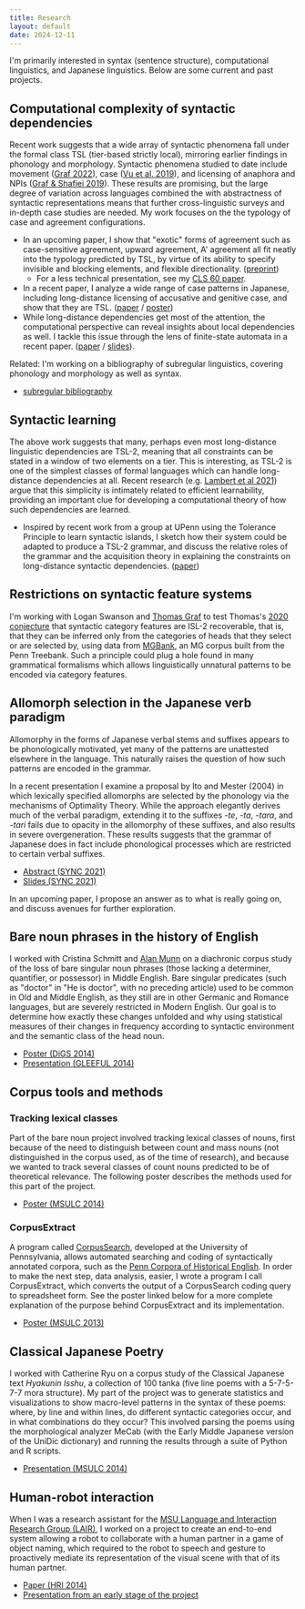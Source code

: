 ```yaml
---
title: Research
layout: default
date: 2024-12-11
---
```


I'm primarily interested in syntax (sentence structure), computational linguistics, and Japanese linguistics. Below are some current and past projects.


## Computational complexity of syntactic dependencies

Recent work suggests that a wide array of syntactic phenomena fall under the formal class TSL (tier-based strictly local), mirroring earlier findings in phonology and morphology. Syntactic phenomena studied to date include movement ([Graf 2022][graf2022-movement]), case ([Vu et al. 2019][vu.etal2019]), and licensing of anaphora and NPIs ([Graf & Shafiei 2019][graf.shafiei2019]). These results are promising, but the large degree of variation across languages combined the with abstractness of syntactic representations means that further cross-linguistic surveys and in-depth case studies are needed. My work focuses on the the typology of case and agreement configurations.

- In an upcoming paper, I show that "exotic" forms of agreement such as case-sensitive agreement, upward agreement, A' agreement all fit neatly into the typology predicted by TSL, by virtue of its ability to specify invisible and blocking elements, and flexible directionality. ([preprint][jlm-agreement])
    - For a less technical presentation, see my [CLS 60 paper][cls-agreement].
- In a recent paper, I analyze a wide range of case patterns in Japanese, including long-distance licensing of accusative and genitive case, and show that they are TSL. ([paper][jpn-case] / [poster][jpn-case-poster])
- While long-distance dependencies get most of the attention, the computational perspective can reveal insights about local dependencies as well. I tackle this issue through the lens of finite-state automata in a recent paper. ([paper][sl-in-syntax] / [slides][sl-in-syntax-slides]).

Related: I'm working on a bibliography of subregular linguistics, covering phonology and morphology as well as syntax.
- [subregular bibliography](/files/subregular-bibliography.pdf)

[jlm-agreement]: /files/hanson-jlm-tsl-agreement-preprint.pdf
[cls-agreement]: /files/hanson-cls60-tier-based-agreement.pdf
[sl-in-syntax]: /files/hanson-cls59-sl-in-syntax.pdf
[sl-in-syntax-slides]: /files/hanson-cls59-slides.pdf
[jpn-case]: https://scholarworks.umass.edu/scil/vol6/iss1/4
[jpn-case-poster]: /files/hanson-scil2023-poster.pdf
[graf2022-movement]: https://aclanthology.org/2022.scil-1.15/
[graf.shafiei2019]: https://aclanthology.org/W19-0121/
[vu.etal2019]: https://aclanthology.org/W19-0127/


## Syntactic learning

The above work suggests that many, perhaps even most long-distance linguistic dependencies are TSL-2, meaning that all constraints can be stated in a window of two elements on a tier.
This is interesting, as TSL-2 is one of the simplest classes of formal languages which can handle long-distance dependencies at all.
Recent research (e.g. [Lambert et al 2021][lambert.etal2021]) argue that this simplicity is intimately related to efficient learnability, providing an important clue for developing a computational theory of how such dependencies are learned.

- Inspired by recent work from a group at UPenn using the Tolerance Principle to learn syntactic islands, I sketch how their system could be adapted to produce a TSL-2 grammar, and discuss the relative roles of the grammar and the acquisition theory in explaining the constraints on long-distance syntactic dependencies. ([paper][tiers-paths])

[tiers-paths]: /files/hanson-scil2024-tiers-paths-locality.pdf
[lambert.etal2021]: https://jlm.ipipan.waw.pl/index.php/JLM/article/view/262


## Restrictions on syntactic feature systems

I'm working with Logan Swanson and [Thomas Graf][graf] to test Thomas's [2020 conjecture][graf2020-curbing] that syntactic category features are ISL-2 recoverable, that is, that they can be inferred only from the categories of heads that they select or are selected by, using data from [MGBank][mgbank], an MG corpus built from the Penn Treebank. Such a principle could plug a hole found in many grammatical formalisms which allows linguistically unnatural patterns to be encoded via category features.

[graf]: https://thomasgraf.net
[graf2020-curbing]: https://aclanthology.org/2020.scil-1.27/
<!-- [graf-curbing]: https://thomasgraf.net/output/graf20sciltalk.html -->
[mgbank]: https://aclanthology.org/E17-3021/


## Allomorph selection in the Japanese verb paradigm

Allomorphy in the forms of Japanese verbal stems and suffixes appears to be phonologically motivated, yet many of the patterns are unattested elsewhere in the language. This naturally raises the question of how such patterns are encoded in the grammar.

In a recent presentation I examine a proposal by Ito and Mester (2004) in which lexically specified allomorphs are selected by the phonology via the mechanisms of Optimality Theory. While the approach elegantly derives much of the verbal paradigm, extending it to the suffixes *-te*, *-ta*, *-tara*, and *-tari* fails due to opacity in the allomorphy of these suffixes, and also results in severe overgeneration. These results suggests that the grammar of Japanese does in fact include phonological processes which are restricted to certain verbal suffixes.

* [Abstract (SYNC 2021)](/files/hanson-sync2021-jpnvb-abstract.pdf)
* [Slides (SYNC 2021)](/files/hanson-sync2021-jpnvb-pres.pdf)

In an upcoming paper, I propose an answer as to what is really going on, and discuss avenues for further exploration.


## Bare noun phrases in the history of English

I worked with Cristina Schmitt and [Alan Munn][munn] on a diachronic corpus study of the loss of bare singular noun phrases (those lacking a determiner, quantifier, or possessor) in Middle English. Bare singular predicates (such as "doctor" in "He is doctor", with no preceding article) used to be common in Old and Middle English, as they still are in other Germanic and Romance languages, but are severely restricted in Modern English. Our goal is to determine how exactly these changes unfolded and why using statistical measures of their changes in frequency according to syntactic environment and the semantic class of the head noun.

* [Poster (DiGS 2014)](/files/hanson-etal-digs-2014-poster.pdf)
* [Presentation (GLEEFUL 2014)](/files/hanson-etal-gleeful2014-pres-bare-nps.pdf)

[munn]: https://amunn.github.io/
[pche]: http://www.ling.upenn.edu/hist-corpora/
[cs]: http://corpussearch.sourceforge.net/


## Corpus tools and methods

### Tracking lexical classes

Part of the bare noun project involved tracking lexical classes of nouns, first because of the need to distinguish between count and mass nouns (not distinguished in the corpus used, as of the time of research), and because we wanted to track several classes of count nouns predicted to be of theoretical relevance. The following poster describes the methods used for this part of the project.

* [Poster (MSULC 2014)](/files/hanson-msulc2014-poster-corpus-methods.pdf)

### CorpusExtract

A program called [CorpusSearch][cs], developed at the University of Pennsylvania, allows automated searching and coding of syntactically annotated corpora, such as the [Penn Corpora of Historical English][pche]. In order to make the next step, data analysis, easier, I wrote a program I call CorpusExtract, which converts the output of a CorpusSearch coding query to spreadsheet form. See the poster linked below for a more complete explanation of the purpose behind CorpusExtract and its implementation.

* [Poster (MSULC 2013)](/files/hanson-corpusextract-poster-2013.pdf)


## Classical Japanese Poetry

I worked with Catherine Ryu on a corpus study of the Classical Japanese text *Hyakunin Isshu*, a collection of 100 tanka (five line poems with a 5-7-5-7-7 mora structure). My part of the project was to generate statistics and visualizations to show macro-level patterns in the syntax of these poems: where, by line and within lines, do different syntactic categories occur, and in what combinations do they occur? This involved parsing the poems using the morphological analyzer MeCab (with the Early Middle Japanese version of the UniDic dictionary) and running the results through a suite of Python and R scripts.

* [Presentation (MSULC 2014)](/files/hanson-msulc2014-pres-cjpn-poetry.pdf)


## Human-robot interaction

When I was a research assistant for the [MSU Language and Interaction Research Group (LAIR)][lair], I worked on a project to create an end-to-end system allowing a robot to collaborate with a human partner in a game of object naming, which required to the robot to speech and gesture to proactively mediate its representation of the visual scene with that of its human partner.

* [Paper (HRI 2014)](http://dx.doi.org/10.1145/2559636.2559677)
* [Presentation from an early stage of the project](/files/hanson-darwin-presentation-2012.pdf)

[lair]: http://lair.cse.msu.edu/
